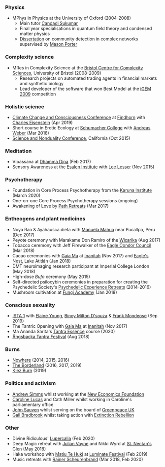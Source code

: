### Physics

*   MPhys in Physics at the University of Oxford (2004-2008)
    *   Main tutor [Candadi Sukumar](https://www.wadham.ox.ac.uk/people/emeritus-fellows/s/candadi-sukumar)
    *   Final year specialisations in quantum field theory and condensed matter physics
    *   [Dissertation](https://stephenreid.net/reid_report_final.pdf) on community detection in complex networks supervised by [Mason Porter](https://en.wikipedia.org/wiki/Mason_Porter)

### Complexity science

*   MRes in Complexity Science at the [Bristol Centre for Complexity Sciences](http://www.bristol.ac.uk/bccs/), University of Bristol (2008-2009)
    *   Research projects on automated trading agents in financial markets and synthetic biology
    *   Lead developer of the software that won Best Model at the [iGEM 2009](https://igem.org/Results?year=2009) competition

### Holistic science

*   [Climate Change and Consciousness Conference](https://ccc19.org/) at [Findhorn](https://www.findhorn.org/) with [Charles Eisenstein](https://charleseisenstein.org) (Apr 2019)
*   Short course in Erotic Ecology at [Schumacher College](https://schumachercollege.org.uk) with [Andreas Weber](https://en.wikipedia.org/wiki/Andreas_Weber_(writer)) (Mar 2018)
*   [Science and Nonduality Conference](http://scienceandnonduality.com), California (Oct 2015)

### Meditation

*   Vipassana at [Dhamma Dipa](https://www.dipa.dhamma.org/) (Feb 2017)
*   Sensory Awareness at the [Esalen Institute](https://www.esalen.org/) with [Lee Lesser](http://www.returntooursenses.com/) (Nov 2015)

### Psychotherapy

*   Foundation in Core Process Psychotherapy from the [Karuna Institute](https://www.karuna-institute.co.uk/foundation-training.html) (March 2020)
*   One-on-one Core Process Psychotherapy sessions (ongoing)
*   Awakening of Love by [Path Retreats](http://pathretreats.com) (Mar 2017)

### Entheogens and plant medicines

*   Noya Rao & Ayahausca dieta with [Manuela Mahua](https://medium.com/@stephenreid321/dieta-with-noya-rao-part-1-welcome-to-the-jungle-23bdefec1dad) near Pucallpa, Peru (Dec 2017)
*   Peyote ceremony with Marakame Don Ramiro of the [Wixarika](https://en.wikipedia.org/wiki/Huichol) (Aug 2017)
*   Tobacco ceremony with Jeff Firewalker of the [Eagle Condor Council](https://www.eaglecondorcouncil.org/) (Mar 2018)
*   Cacao ceremonies with [Gaia Ma](https://gaiagasm.com/) at [Inanitah](https://www.inanitah.com/) (Nov 2017) and [Eagle's Nest](https://eaglesnestatitlan.com/), Lake Atitlán (Jan 2018)
*   DMT neuroimaging research participant at Imperial College London (May 2018)
*   High-dose _Bufo_ ceremony (May 2015)
*   Self-directed psilocybin ceremonies in preparation for creating the Psychedelic Society's [Psychedelic Experience Retreats](https://psychedelicsociety.org.uk/experience-retreats) (2014-2016)
*   Mushroom cultivation at [Fungi Academy](http://fungiacademy.com/) (Jan 2018)

### Conscious sexuality

*   [ISTA 1](https://ista.life/) with [Elaine Young](https://www.thetantricshaman.com/), [Binoy Milton D'souza](https://lovemovementevolution.com/) & [Frank Mondeose](https://frankmondeose.com/) (Sep 2019)
*   The Tantric Opening with [Gaia Ma](https://gaiagasm.com/) at [Inanitah](https://www.inanitah.com/) (Nov 2017)
*   Ma Ananda Sarita's [Tantra Essence](https://www.tantra-garden.com/the-master-lover/) course (2020)
*   [Ängsbacka Tantra Festival](http://angsbacka.se) (Aug 2018)

### Burns

*   [Nowhere](http://goingnowhere.org) (2014, 2015, 2016)
*   [The Borderland](http://theborderland.se) (2016, 2017, 2019)
*   [Kiez Burn](https://kiezburn.org/) (2019)

### Politics and activism

*   [Andrew Simms](https://en.wikipedia.org/wiki/Andrew_Simms) whilst working at the [New Economics Foundation](https://neweconomics.org/)
*   [Caroline Lucas](https://www.carolinelucas.com/) and Cath Miller whilst working in Caroline's parliamentary office
*   [John Sauven](https://en.wikipedia.org/wiki/John_Sauven) whilst serving on the board of [Greenpeace UK](https://www.greenpeace.org.uk/)
*   [Gail Bradbrook](https://en.wikipedia.org/wiki/Gail_Bradbrook) whilst taking action with [Extinction Rebellion](https://extinctionrebellion.uk/)

### Other

*   Divine Ridiculous' [Lupercalia](https://facebook.com/events/2482399778746614) (Feb 2020)
*   Deep Magic retreat with [Julian Vayne](https://theblogofbaphomet.com/) and Nikki Wyrd at [St. Nectan's Glen](https://www.st-nectansglen.co.uk/) (May 2018)
*   Haka workshop with [Matiu Te Huki](https://rainbowwarrior.nz/) at [Luminate Festival](https://www.luminatefestival.co.nz) (Feb 2019)
*   Music retreats with [Rainer Scheurenbrand](https://open.spotify.com/artist/2ZQinGoK9FA6ohO68q65A5) (Mar 2018, Feb 2020)